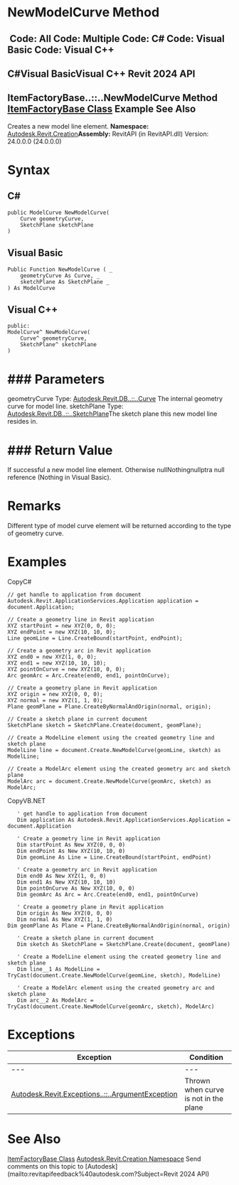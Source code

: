 # NewModelCurve Method

﻿
 Code: All Code: Multiple Code: C# Code: Visual Basic Code: Visual C++   
---  
C#Visual BasicVisual C++
Revit 2024 API  
---  
ItemFactoryBase..::..NewModelCurve Method   
[ItemFactoryBase Class](cba2c84a-22c0-e6e7-a99c-67656901853a.md "ItemFactoryBase Class") Example See Also  
---  
Creates a new model line element. 
**Namespace:** [Autodesk.Revit.Creation](ded320da-058a-4edd-0418-0582389559a7.md "Autodesk.Revit.Creation Namespace")**Assembly:** RevitAPI (in RevitAPI.dll) Version: 24.0.0.0 (24.0.0.0)
# Syntax
C#  
---  
```text
public ModelCurve NewModelCurve(
	Curve geometryCurve,
	SketchPlane sketchPlane
)
```
  
Visual Basic  
---  
```text
Public Function NewModelCurve ( _
	geometryCurve As Curve, _
	sketchPlane As SketchPlane _
) As ModelCurve
```
  
Visual C++  
---  
```text
public:
ModelCurve^ NewModelCurve(
	Curve^ geometryCurve, 
	SketchPlane^ sketchPlane
)
```
  
# ### Parameters
geometryCurve
    Type: [Autodesk.Revit.DB..::..Curve](400cc9b6-9ff7-de85-6fd8-c20002209d25.md "Curve Class") The internal geometry curve for model line. 
sketchPlane
    Type: [Autodesk.Revit.DB..::..SketchPlane](ba104029-d175-7e75-caef-667a4281f4af.md "SketchPlane Class")The sketch plane this new model line resides in.
# ### Return Value
If successful a new model line element. Otherwise nullNothingnullptra null reference (Nothing in Visual Basic). 
# Remarks
Different type of model curve element will be returned according to the type of geometry curve. 
# Examples
CopyC#
```text
// get handle to application from document
Autodesk.Revit.ApplicationServices.Application application = document.Application;

// Create a geometry line in Revit application
XYZ startPoint = new XYZ(0, 0, 0);
XYZ endPoint = new XYZ(10, 10, 0);
Line geomLine = Line.CreateBound(startPoint, endPoint);

// Create a geometry arc in Revit application
XYZ end0 = new XYZ(1, 0, 0);
XYZ end1 = new XYZ(10, 10, 10);
XYZ pointOnCurve = new XYZ(10, 0, 0);
Arc geomArc = Arc.Create(end0, end1, pointOnCurve);

// Create a geometry plane in Revit application
XYZ origin = new XYZ(0, 0, 0);
XYZ normal = new XYZ(1, 1, 0);
Plane geomPlane = Plane.CreateByNormalAndOrigin(normal, origin);

// Create a sketch plane in current document
SketchPlane sketch = SketchPlane.Create(document, geomPlane);

// Create a ModelLine element using the created geometry line and sketch plane
ModelLine line = document.Create.NewModelCurve(geomLine, sketch) as ModelLine;

// Create a ModelArc element using the created geometry arc and sketch plane
ModelArc arc = document.Create.NewModelCurve(geomArc, sketch) as ModelArc;
```

CopyVB.NET
```text
   ' get handle to application from document
   Dim application As Autodesk.Revit.ApplicationServices.Application = document.Application

   ' Create a geometry line in Revit application
   Dim startPoint As New XYZ(0, 0, 0)
   Dim endPoint As New XYZ(10, 10, 0)
   Dim geomLine As Line = Line.CreateBound(startPoint, endPoint)

   ' Create a geometry arc in Revit application
   Dim end0 As New XYZ(1, 0, 0)
   Dim end1 As New XYZ(10, 10, 10)
   Dim pointOnCurve As New XYZ(10, 0, 0)
   Dim geomArc As Arc = Arc.Create(end0, end1, pointOnCurve)

   ' Create a geometry plane in Revit application
   Dim origin As New XYZ(0, 0, 0)
   Dim normal As New XYZ(1, 1, 0)
Dim geomPlane As Plane = Plane.CreateByNormalAndOrigin(normal, origin)

   ' Create a sketch plane in current document
   Dim sketch As SketchPlane = SketchPlane.Create(document, geomPlane)

   ' Create a ModelLine element using the created geometry line and sketch plane
   Dim line__1 As ModelLine = TryCast(document.Create.NewModelCurve(geomLine, sketch), ModelLine)

   ' Create a ModelArc element using the created geometry arc and sketch plane
   Dim arc__2 As ModelArc = TryCast(document.Create.NewModelCurve(geomArc, sketch), ModelArc)
```

# Exceptions
| Exception | Condition |
| --- | --- |
| --- | --- |
| [Autodesk.Revit.Exceptions..::..ArgumentException](2e6e4206-97a8-dd4b-df5d-4269f4bb6088.md "ArgumentException Class") | Thrown when curve is not in the plane |

# See Also
[ItemFactoryBase Class](cba2c84a-22c0-e6e7-a99c-67656901853a.md "ItemFactoryBase Class")
[Autodesk.Revit.Creation Namespace](ded320da-058a-4edd-0418-0582389559a7.md "Autodesk.Revit.Creation Namespace")
Send comments on this topic to [Autodesk](mailto:revitapifeedback%40autodesk.com?Subject=Revit 2024 API)